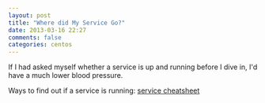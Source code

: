 ```yaml
---
layout: post
title: "Where did My Service Go?"
date: 2013-03-16 22:27
comments: false
categories: centos
---
```


If I had asked myself whether a service is up and running before I dive in,
I'd have a much lower blood pressure.

Ways to find out if a service is running:
[service cheatsheet](http://www.cyberciti.biz/faq/check-running-services-in-rhel-redhat-fedora-centoslinux/)
